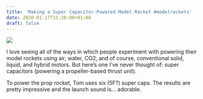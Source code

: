 ```yaml
---
title: 'Making a Super Capacitor-Powered Model Rocket #modelrockets'
date: 2020-01-17T15:28:00+01:00
draft: false
---
```


![](https://cdn-blog.adafruit.com/uploads/2020/01/superCapRocket_2.jpg)

I love seeing all of the ways in which people experiment with powering their model rockets using air, water, CO2, and of course, conventional solid, liquid, and hybrid motors. But here’s one I’ve never thought of: super capacitors (powering a propeller-based thrust unit).

To power the prop rocket, Tom uses six (5F?) super caps. The results are pretty impressive and the launch sound is… adorable.